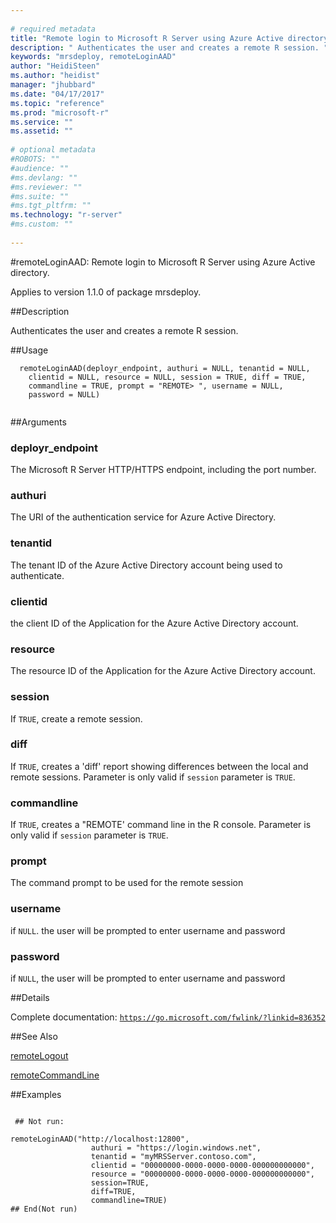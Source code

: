 ```yaml
--- 
 
# required metadata 
title: "Remote login to Microsoft R Server using Azure Active directory." 
description: " Authenticates the user and creates a remote R session. " 
keywords: "mrsdeploy, remoteLoginAAD" 
author: "HeidiSteen"
ms.author: "heidist" 
manager: "jhubbard" 
ms.date: "04/17/2017" 
ms.topic: "reference" 
ms.prod: "microsoft-r" 
ms.service: "" 
ms.assetid: "" 
 
# optional metadata 
#ROBOTS: "" 
#audience: "" 
#ms.devlang: "" 
#ms.reviewer: "" 
#ms.suite: "" 
#ms.tgt_pltfrm: "" 
ms.technology: "r-server" 
#ms.custom: "" 
 
--- 
```

 
 
 
 
 #remoteLoginAAD: Remote login to Microsoft R Server using Azure Active directory.

 Applies to version 1.1.0 of package mrsdeploy.
 
 ##Description
 
Authenticates the user and creates a remote R session.
 
 
 ##Usage

```   
  remoteLoginAAD(deployr_endpoint, authuri = NULL, tenantid = NULL,
    clientid = NULL, resource = NULL, session = TRUE, diff = TRUE,
    commandline = TRUE, prompt = "REMOTE> ", username = NULL,
    password = NULL)
 
```
 
 ##Arguments

   
  
 ### deployr_endpoint
 The Microsoft R Server HTTP/HTTPS endpoint, including the port number. 
  
  
  
 ### authuri
 The URI of the authentication service for Azure Active Directory. 
  
  
  
 ### tenantid
 The tenant ID of the Azure Active Directory account being used to authenticate. 
  
  
  
 ### clientid
 the client ID of the Application for the Azure Active Directory account. 
  
  
  
 ### resource
 The resource ID of the Application for the Azure Active Directory account. 
  
  
  
 ### session
 If `TRUE`,  create a remote session. 
  
  
  
 ### diff
 If `TRUE`, creates a 'diff' report showing differences between the local and remote sessions. Parameter is only valid if `session` parameter is `TRUE`. 
  
  
  
 ### commandline
 If `TRUE`,  creates a "REMOTE' command line in the R console. Parameter is only  valid if `session` parameter is `TRUE`. 
  
  
  
 ### prompt
 The command prompt to be used for the remote session 
  
  
  
 ### username
 if `NULL`. the user will be prompted to enter username and password 
  
  
  
 ### password
 if `NULL`, the user will be prompted to enter username and password 
  
 
 
 ##Details
 
Complete documentation: [`https://go.microsoft.com/fwlink/?linkid=836352`](https://go.microsoft.com/fwlink/?linkid=836352)

 
 
 ##See Also
 
[remoteLogout](remotelogout.md)

[remoteCommandLine](remotecommandline.md)
   
 ##Examples

 ```
   
  ## Not run:
 
remoteLoginAAD("http://localhost:12800",
                   authuri = "https://login.windows.net",
                   tenantid = "myMRSServer.contoso.com",
                   clientid = "00000000-0000-0000-0000-000000000000",
                   resource = "00000000-0000-0000-0000-000000000000",
                   session=TRUE,
                   diff=TRUE,
                   commandline=TRUE)
 ## End(Not run) 
  
 
```
 
 
